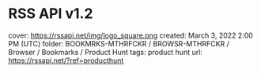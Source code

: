 # RSS API v1.2

cover: https://rssapi.net/img/logo_square.png
created: March 3, 2022 2:00 PM (UTC)
folder: BOOKMRKS-MTHRFCKR / BROWSR-MTHRFCKR / Browser / Bookmarks / Product Hunt
tags: product hunt
url: https://rssapi.net/?ref=producthunt